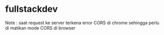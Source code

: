 # fullstackdev
Note : saat request ke server terkena error CORS di chrome sehingga perlu di matikan mode CORS di browser